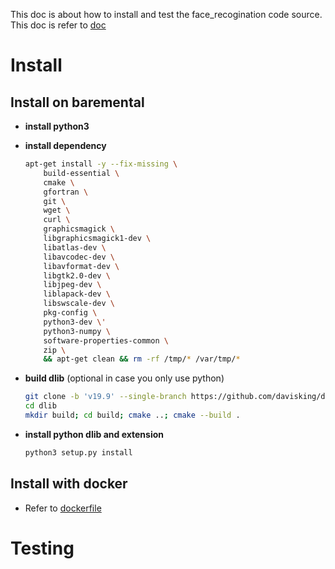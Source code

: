 This doc is about how to install and test the face_recogination code source.
This doc is refer to [doc](https://github.com/ageitgey/face_recognition/blob/master/README_Simplified_Chinese.md)

# Install
## Install on baremental
- **install python3**
- **install dependency**

    ```bash
    apt-get install -y --fix-missing \
        build-essential \
        cmake \
        gfortran \
        git \
        wget \
        curl \
        graphicsmagick \
        libgraphicsmagick1-dev \
        libatlas-dev \
        libavcodec-dev \
        libavformat-dev \
        libgtk2.0-dev \
        libjpeg-dev \
        liblapack-dev \
        libswscale-dev \
        pkg-config \
        python3-dev \'
        python3-numpy \
        software-properties-common \
        zip \
        && apt-get clean && rm -rf /tmp/* /var/tmp/*
    ```
- **build dlib**  (optional in case you only use python)
    ```bash
    git clone -b 'v19.9' --single-branch https://github.com/davisking/dlib.git dlib
    cd dlib
    mkdir build; cd build; cmake ..; cmake --build .
    ```
- **install python dlib and extension**
    ```bash
    python3 setup.py install
    ```
## Install with docker
- Refer to [dockerfile](https://github.com/ageitgey/face_recognition/blob/master/Dockerfile)
  
# Testing
